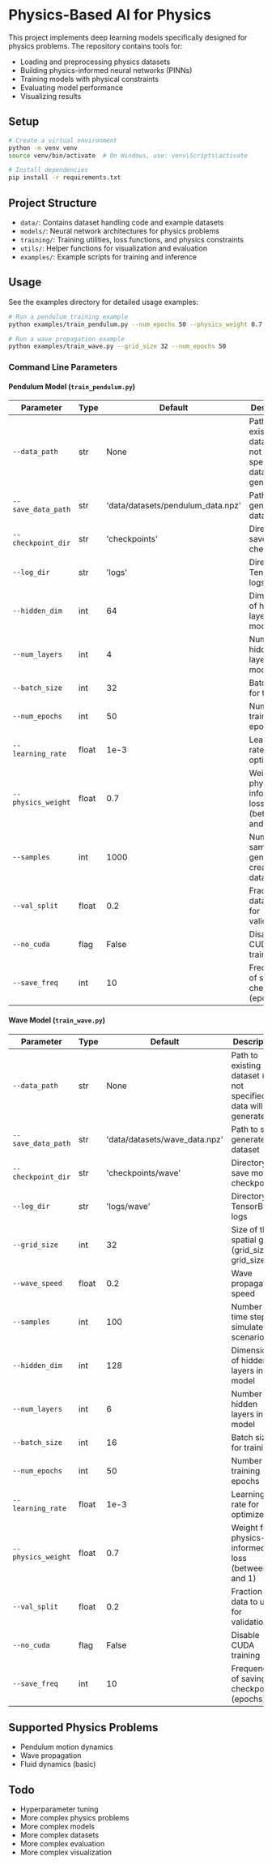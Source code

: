 # Physics-Based AI for Physics

This project implements deep learning models specifically designed for physics problems. The repository contains tools for:

- Loading and preprocessing physics datasets
- Building physics-informed neural networks (PINNs)
- Training models with physical constraints
- Evaluating model performance
- Visualizing results

## Setup

```bash
# Create a virtual environment
python -m venv venv
source venv/bin/activate  # On Windows, use: venv\Scripts\activate

# Install dependencies
pip install -r requirements.txt
```

## Project Structure

- `data/`: Contains dataset handling code and example datasets
- `models/`: Neural network architectures for physics problems
- `training/`: Training utilities, loss functions, and physics constraints
- `utils/`: Helper functions for visualization and evaluation
- `examples/`: Example scripts for training and inference

## Usage

See the examples directory for detailed usage examples:

```bash
# Run a pendulum training example
python examples/train_pendulum.py --num_epochs 50 --physics_weight 0.7

# Run a wave propagation example
python examples/train_wave.py --grid_size 32 --num_epochs 50
```

### Command Line Parameters

#### Pendulum Model (`train_pendulum.py`)

| Parameter | Type | Default | Description |
|-----------|------|---------|-------------|
| `--data_path` | str | None | Path to existing dataset (if not specified, data will be generated) |
| `--save_data_path` | str | 'data/datasets/pendulum_data.npz' | Path to save generated dataset |
| `--checkpoint_dir` | str | 'checkpoints' | Directory to save model checkpoints |
| `--log_dir` | str | 'logs' | Directory for TensorBoard logs |
| `--hidden_dim` | int | 64 | Dimension of hidden layers in the model |
| `--num_layers` | int | 4 | Number of hidden layers in the model |
| `--batch_size` | int | 32 | Batch size for training |
| `--num_epochs` | int | 50 | Number of training epochs |
| `--learning_rate` | float | 1e-3 | Learning rate for optimizer |
| `--physics_weight` | float | 0.7 | Weight for physics-informed loss (between 0 and 1) |
| `--samples` | int | 1000 | Number of samples to generate if creating data |
| `--val_split` | float | 0.2 | Fraction of data to use for validation |
| `--no_cuda` | flag | False | Disable CUDA training |
| `--save_freq` | int | 10 | Frequency of saving checkpoints (epochs) |

#### Wave Model (`train_wave.py`)

| Parameter | Type | Default | Description |
|-----------|------|---------|-------------|
| `--data_path` | str | None | Path to existing dataset (if not specified, data will be generated) |
| `--save_data_path` | str | 'data/datasets/wave_data.npz' | Path to save generated dataset |
| `--checkpoint_dir` | str | 'checkpoints/wave' | Directory to save model checkpoints |
| `--log_dir` | str | 'logs/wave' | Directory for TensorBoard logs |
| `--grid_size` | int | 32 | Size of the spatial grid (grid_size x grid_size) |
| `--wave_speed` | float | 0.2 | Wave propagation speed |
| `--samples` | int | 100 | Number of time steps to simulate per scenario |
| `--hidden_dim` | int | 128 | Dimension of hidden layers in the model |
| `--num_layers` | int | 6 | Number of hidden layers in the model |
| `--batch_size` | int | 16 | Batch size for training |
| `--num_epochs` | int | 50 | Number of training epochs |
| `--learning_rate` | float | 1e-3 | Learning rate for optimizer |
| `--physics_weight` | float | 0.7 | Weight for physics-informed loss (between 0 and 1) |
| `--val_split` | float | 0.2 | Fraction of data to use for validation |
| `--no_cuda` | flag | False | Disable CUDA training |
| `--save_freq` | int | 10 | Frequency of saving checkpoints (epochs) |

## Supported Physics Problems

- Pendulum motion dynamics
- Wave propagation
- Fluid dynamics (basic) 

## Todo

- Hyperparameter tuning
- More complex physics problems
- More complex models
- More complex datasets
- More complex evaluation
- More complex visualization
